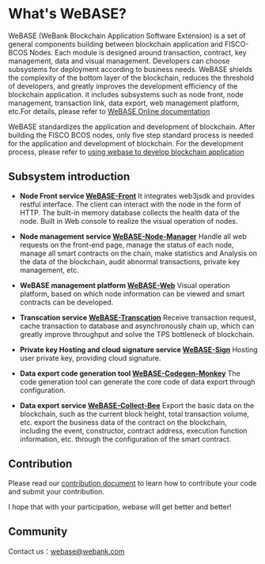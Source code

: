 # What's WeBASE?

WeBASE (WeBank Blockchain Application Software Extension) is a set of general components building between blockchain application and FISCO-BCOS Nodes. Each module is designed around transaction, contract, key management, data and visual management. Developers can choose subsystems for deployment according to business needs. WeBASE shields the complexity of the bottom layer of the blockchain, reduces the threshold of developers, and greatly improves the development efficiency of the blockchain application. it includes subsystems such as node front, node management, transaction link, data export, web management platform, etc.For details, please refer to [WeBASE Online documentation](https://webasedoc.readthedocs.io/zh_CN/latest/index.html)

WeBASE standardizes the application and development of blockchain. After building the FISCO BCOS nodes, only five step standard process is needed for the application and development of blockchain. For the development process, please refer to [using webase to develop blockchain application](https://github.com/WeBankFinTech/WeBASE-Doc/blob/master/docs/WeBASE/quick-start.md)

## Subsystem introduction
* **Node Front service [WeBASE-Front](https://github.com/WeBankFinTech/WeBASE-Front)** 
It integrates web3jsdk and provides restful interface. The client can interact with the node in the form of HTTP. The built-in memory database collects the health data of the node. Built in Web console to realize the visual operation of nodes.

* **Node management service [WeBASE-Node-Manager](https://github.com/WeBankFinTech/WeBASE-Node-Manager)**
Handle all web requests on the front-end page, manage the status of each node, manage all smart contracts on the chain, make statistics and Analysis on the data of the blockchain, audit abnormal transactions, private key management, etc.

* **WeBASE management platform [WeBASE-Web](https://github.com/WeBankFinTech/WeBASE-Web)**
Visual operation platform, based on which node information can be viewed and smart contracts can be developed.

* **Transcation service [WeBASE-Transcation](https://github.com/WeBankFinTech/WeBASE-Transcation)**
Receive transaction request, cache transaction to database and asynchronously chain up, which can greatly improve throughput and solve the TPS bottleneck of blockchain.

* **Private key Hosting and cloud signature service [WeBASE-Sign](https://github.com/WeBankFinTech/WeBASE-Sign)**
Hosting user private key, providing cloud signature.

* **Data export code generation tool [WeBASE-Codegen-Monkey](https://github.com/WeBankFinTech/WeBASE-Codegen-Monkey)**
The code generation tool can generate the core code of data export through configuration.

* **Data export service [WeBASE-Collect-Bee](https://github.com/WeBankFinTech/WeBASE-Collect-Bee)**
Export the basic data on the blockchain, such as the current block height, total transaction volume, etc. export the business data of the contract on the blockchain, including the event, constructor, contract address, execution function information, etc. through the configuration of the smart contract.

## Contribution
Please read our [contribution document](https://webasedoc.readthedocs.io/zh_CN/latest/docs/WeBASE/CONTRIBUTING.html) to learn how to contribute your code and submit your contribution.

I hope that with your participation, webase will get better and better!

## Community
Contact us：webase@webank.com
